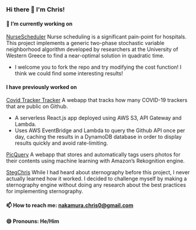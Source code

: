 ### Hi there 👋 I'm Chris!

#### 🔭 I’m currently working on
 
[NurseScheduler](https://github.com/chnakamura/NurseScheduler) Nurse scheduling is a significant pain-point for hospitals. This project implements a generic two-phase stochastic variable neighborhood algorithm developed by researchers at the University of Western Greece to find a near-optimal solution in quadratic time.
- I welcome you to fork the repo and try modifying the cost function! I think we could find some interesting results!

#### I have previously worked on

[Covid Tracker Tracker](http://covid-tracker-tracker.chrisnakamura.com) A webapp that tracks how many COVID-19 trackers that are public on Github. 
- A serverless React.js app deployed using AWS S3, API Gateway and Lambda. 
- Uses AWS EventBridge and Lambda to query the Github API once per day, caching the results in a DynamoDB database in order to display results quickly and avoid rate-limiting. 

[PicQuery](https://github.com/chnakamura/picquery) A webapp that stores and automatically tags users photos for their contents using machine learning with Amazon’s Rekognition engine.

[StegChris](https://github.com/chnakamura/stegchris) While I had heard about sternography before this project, I never actually learned how it worked. I decided to challenge myself by making a sternography engine without doing any research about the best practices for implementing sternography. 

#### 📫 How to reach me: nakamura.chris0@gmail.com

#### 😄 Pronouns: He/Him

<!--
**chnakamura/chnakamura** is a ✨ _special_ ✨ repository because its `README.md` (this file) appears on your GitHub profile.

Here are some ideas to get you started:

- 🔭 I’m currently working on ...
- 🌱 I’m currently learning ...
- 👯 I’m looking to collaborate on ...
- 🤔 I’m looking for help with ...
- 💬 Ask me about ...
- 📫 How to reach me: ...
- 😄 Pronouns: ...
- ⚡ Fun fact: ...
-->
